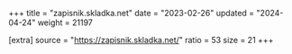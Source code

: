 +++
title = "zapisnik.skladka.net"
date = "2023-02-26"
updated = "2024-04-24"
weight = 21197

[extra]
source = "https://zapisnik.skladka.net/"
ratio = 53
size = 21
+++
